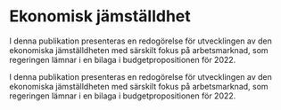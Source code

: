 # Ekonomisk jämställdhet

I denna publikation presenteras en redogörelse för utvecklingen av den ekonomiska jämställdheten med särskilt fokus på arbetsmarknad, som regeringen lämnar i en bilaga i budgetpropositionen för 2022.

I denna publikation presenteras en redogörelse för utvecklingen av den ekonomiska jämställdheten med särskilt fokus på arbetsmarknad, som regeringen lämnar i en bilaga i budgetpropositionen för 2022.

